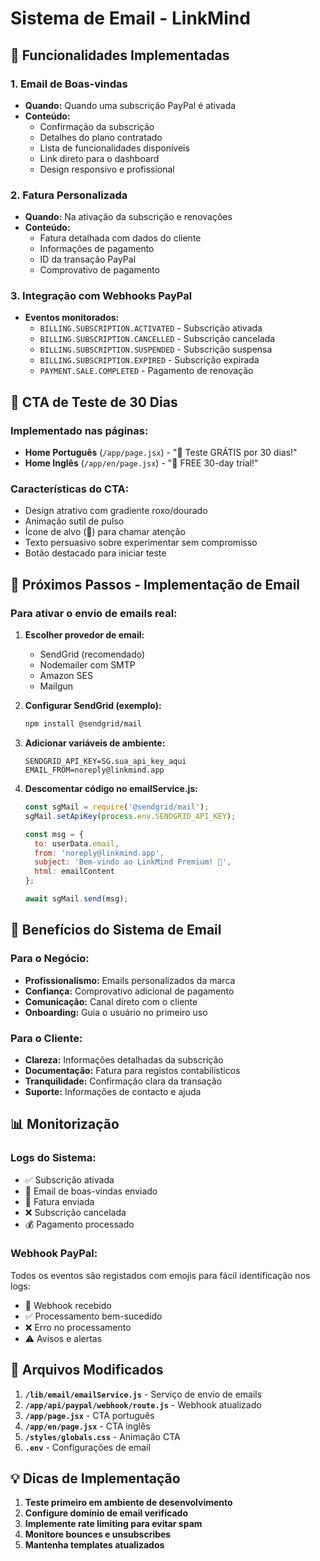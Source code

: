 # Sistema de Email - LinkMind

## 📧 Funcionalidades Implementadas

### 1. Email de Boas-vindas
- **Quando:** Quando uma subscrição PayPal é ativada
- **Conteúdo:** 
  - Confirmação da subscrição
  - Detalhes do plano contratado
  - Lista de funcionalidades disponíveis
  - Link direto para o dashboard
  - Design responsivo e profissional

### 2. Fatura Personalizada
- **Quando:** Na ativação da subscrição e renovações
- **Conteúdo:**
  - Fatura detalhada com dados do cliente
  - Informações de pagamento
  - ID da transação PayPal
  - Comprovativo de pagamento

### 3. Integração com Webhooks PayPal
- **Eventos monitorados:**
  - `BILLING.SUBSCRIPTION.ACTIVATED` - Subscrição ativada
  - `BILLING.SUBSCRIPTION.CANCELLED` - Subscrição cancelada
  - `BILLING.SUBSCRIPTION.SUSPENDED` - Subscrição suspensa
  - `BILLING.SUBSCRIPTION.EXPIRED` - Subscrição expirada
  - `PAYMENT.SALE.COMPLETED` - Pagamento de renovação

## 🚀 CTA de Teste de 30 Dias

### Implementado nas páginas:
- **Home Português** (`/app/page.jsx`) - "🚀 Teste GRÁTIS por 30 dias!"
- **Home Inglês** (`/app/en/page.jsx`) - "🚀 FREE 30-day trial!"

### Características do CTA:
- Design atrativo com gradiente roxo/dourado
- Animação sutil de pulso
- Ícone de alvo (🎯) para chamar atenção
- Texto persuasivo sobre experimentar sem compromisso
- Botão destacado para iniciar teste

## 📝 Próximos Passos - Implementação de Email

### Para ativar o envio de emails real:

1. **Escolher provedor de email:**
   - SendGrid (recomendado)
   - Nodemailer com SMTP
   - Amazon SES
   - Mailgun

2. **Configurar SendGrid (exemplo):**
   ```bash
   npm install @sendgrid/mail
   ```

3. **Adicionar variáveis de ambiente:**
   ```env
   SENDGRID_API_KEY=SG.sua_api_key_aqui
   EMAIL_FROM=noreply@linkmind.app
   ```

4. **Descomentar código no emailService.js:**
   ```javascript
   const sgMail = require('@sendgrid/mail');
   sgMail.setApiKey(process.env.SENDGRID_API_KEY);
   
   const msg = {
     to: userData.email,
     from: 'noreply@linkmind.app',
     subject: 'Bem-vindo ao LinkMind Premium! 🚀',
     html: emailContent
   };
   
   await sgMail.send(msg);
   ```

## 🎯 Benefícios do Sistema de Email

### Para o Negócio:
- **Profissionalismo:** Emails personalizados da marca
- **Confiança:** Comprovativo adicional de pagamento
- **Comunicação:** Canal direto com o cliente
- **Onboarding:** Guia o usuário no primeiro uso

### Para o Cliente:
- **Clareza:** Informações detalhadas da subscrição
- **Documentação:** Fatura para registos contabilísticos
- **Tranquilidade:** Confirmação clara da transação
- **Suporte:** Informações de contacto e ajuda

## 📊 Monitorização

### Logs do Sistema:
- ✅ Subscrição ativada
- 📧 Email de boas-vindas enviado
- 🧾 Fatura enviada
- ❌ Subscrição cancelada
- 💰 Pagamento processado

### Webhook PayPal:
Todos os eventos são registados com emojis para fácil identificação nos logs:
- 🔔 Webhook recebido
- ✅ Processamento bem-sucedido
- ❌ Erro no processamento
- ⚠️ Avisos e alertas

## 🔧 Arquivos Modificados

1. **`/lib/email/emailService.js`** - Serviço de envio de emails
2. **`/app/api/paypal/webhook/route.js`** - Webhook atualizado
3. **`/app/page.jsx`** - CTA português
4. **`/app/en/page.jsx`** - CTA inglês
5. **`/styles/globals.css`** - Animação CTA
6. **`.env`** - Configurações de email

## 💡 Dicas de Implementação

1. **Teste primeiro em ambiente de desenvolvimento**
2. **Configure domínio de email verificado**
3. **Implemente rate limiting para evitar spam**
4. **Monitore bounces e unsubscribes**
5. **Mantenha templates atualizados**
